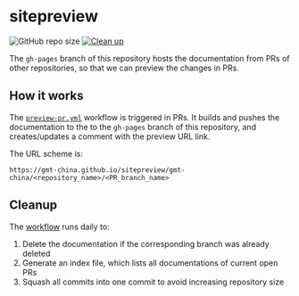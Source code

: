 # sitepreview

![GitHub repo size](https://img.shields.io/github/repo-size/gmt-china/sitepreview)
[![Clean up](https://github.com/gmt-china/sitepreview/actions/workflows/cleanup.yaml/badge.svg)](https://github.com/gmt-china/sitepreview/actions/workflows/cleanup.yaml)

The `gh-pages` branch of this repository hosts the documentation from PRs
of other repositories, so that we can preview the changes in PRs.

## How it works

The [`preview-pr.yml`](https://github.com/gmt-china/GMT_Docs/blob/master/.github/workflows/preview-pr.yml)
workflow is triggered in PRs. It builds and pushes the documentation to the
to the `gh-pages` branch of this repository, and creates/updates a comment
with the preview URL link.

The URL scheme is:

    https://gmt-china.github.io/sitepreview/gmt-china/<repository_name>/<PR_branch_name>

## Cleanup

The [workflow](.github/workflows/cleanup.yaml) runs daily to:

1. Delete the documentation if the corresponding branch was already deleted
2. Generate an index file, which lists all documentations of current open PRs
3. Squash all commits into one commit to avoid increasing repository size
